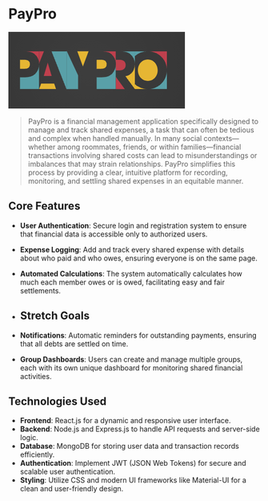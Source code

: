 # PayPro
![PayPro](https://github.com/Ploynpk/paypro/blob/1e561e91a105d31c3c1d6689198c18aae4f397f6/src/client/img/logo3.png?raw=true)

> PayPro is a financial management application specifically designed to manage and track shared expenses, a task that can often be tedious and complex when handled manually. In many social contexts—whether among roommates, friends, or within families—financial transactions involving shared costs can lead to misunderstandings or imbalances that may strain relationships. PayPro simplifies this process by providing a clear, intuitive platform for recording, monitoring, and settling shared expenses in an equitable manner.


## Core Features

- **User Authentication**: Secure login and registration system to ensure that financial data is accessible only to authorized users.
- **Expense Logging**: Add and track every shared expense with details about who paid and who owes, ensuring everyone is on the same page.
- **Automated Calculations**: The system automatically calculates how much each member owes or is owed, facilitating easy and fair settlements.


- ## Stretch Goals
- **Notifications**: Automatic reminders for outstanding payments, ensuring that all debts are settled on time.
- **Group Dashboards**: Users can create and manage multiple groups, each with its own unique dashboard for monitoring shared financial activities.


## Technologies Used

- **Frontend**: React.js for a dynamic and responsive user interface.
- **Backend**: Node.js and Express.js to handle API requests and server-side logic.
- **Database**: MongoDB for storing user data and transaction records efficiently.
- **Authentication**: Implement JWT (JSON Web Tokens) for secure and scalable user authentication.
- **Styling**: Utilize CSS and modern UI frameworks like Material-UI for a clean and user-friendly design.
